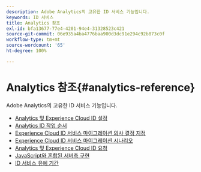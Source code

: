 ```yaml
---
description: Adobe Analytics의 고유한 ID 서비스 기능입니다.
keywords: ID 서비스
title: Analytics 참조
exl-id: bfa13677-77e4-4201-94e4-31328523c421
source-git-commit: 06e935a4ba4776baa900d3dc91e294c92b873c0f
workflow-type: tm+mt
source-wordcount: '65'
ht-degree: 100%

---
```


# Analytics 참조{#analytics-reference}

Adobe Analytics의 고유한 ID 서비스 기능입니다.

+ [Analytics 및 Experience Cloud ID 설정](analytics-ids.md)
+ [Analytics ID 작업 순서](analytics-order-of-operations.md)
+ [Experience Cloud ID 서비스 마이그레이션 의사 결정 지점](migration-decisions.md)
+ [Experience Cloud ID 서비스 마이그레이션 시나리오](migration-scenarios.md)
+ [Analytics 및 Experience Cloud ID 요청](legacy-analytics.md)
+ [JavaScript와 혼합된 서버측 구현](server-side.md)
+ [ID 서비스 유예 기간](grace-period.md)
   <!--+ [Data Collection CNAMEs and Cross-Domain Tracking](cname.md)-->

